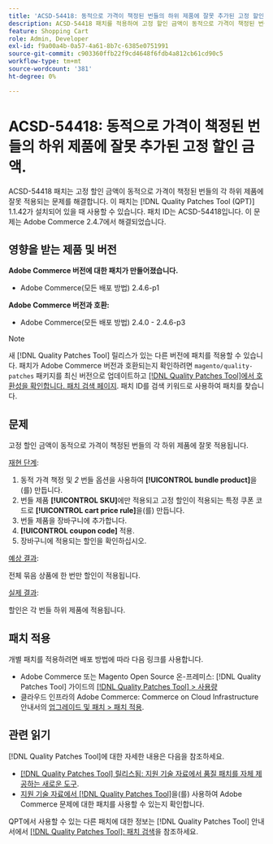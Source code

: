 ```yaml
---
title: 'ACSD-54418: 동적으로 가격이 책정된 번들의 하위 제품에 잘못 추가된 고정 할인 금액'
description: ACSD-54418 패치를 적용하여 고정 할인 금액이 동적으로 가격이 책정된 번들의 각 하위 제품에 잘못 적용되는 Adobe Commerce 문제를 해결합니다.
feature: Shopping Cart
role: Admin, Developer
exl-id: f9a00a4b-0a57-4a61-8b7c-6385e0751991
source-git-commit: c903360ffb22f9cd4648f6fdb4a812cb61cd90c5
workflow-type: tm+mt
source-wordcount: '381'
ht-degree: 0%

---
```


# ACSD-54418: 동적으로 가격이 책정된 번들의 하위 제품에 잘못 추가된 고정 할인 금액.

ACSD-54418 패치는 고정 할인 금액이 동적으로 가격이 책정된 번들의 각 하위 제품에 잘못 적용되는 문제를 해결합니다. 이 패치는 [!DNL Quality Patches Tool (QPT)] 1.1.42가 설치되어 있을 때 사용할 수 있습니다. 패치 ID는 ACSD-54418입니다. 이 문제는 Adobe Commerce 2.4.7에서 해결되었습니다.

## 영향을 받는 제품 및 버전

**Adobe Commerce 버전에 대한 패치가 만들어졌습니다.**

* Adobe Commerce(모든 배포 방법) 2.4.6-p1

**Adobe Commerce 버전과 호환:**

* Adobe Commerce(모든 배포 방법) 2.4.0 - 2.4.6-p3

>[!NOTE]
>
>새 [!DNL Quality Patches Tool] 릴리스가 있는 다른 버전에 패치를 적용할 수 있습니다. 패치가 Adobe Commerce 버전과 호환되는지 확인하려면 `magento/quality-patches` 패키지를 최신 버전으로 업데이트하고 [[!DNL Quality Patches Tool]에서 호환성을 확인합니다. 패치 검색 페이지](https://experienceleague.adobe.com/tools/commerce-quality-patches/index.html). 패치 ID를 검색 키워드로 사용하여 패치를 찾습니다.

## 문제

고정 할인 금액이 동적으로 가격이 책정된 번들의 각 하위 제품에 잘못 적용됩니다.

<u>재현 단계</u>:

1. 동적 가격 책정 및 *2* 번들 옵션을 사용하여 **[!UICONTROL bundle product]**&#x200B;을(를) 만듭니다.
1. 번들 제품 **[!UICONTROL SKU]**&#x200B;에만 적용되고 고정 할인이 적용되는 특정 쿠폰 코드로 **[!UICONTROL cart price rule]**&#x200B;을(를) 만듭니다.
1. 번들 제품을 장바구니에 추가합니다.
1. **[!UICONTROL coupon code]** 적용.
1. 장바구니에 적용되는 할인을 확인하십시오.

<u>예상 결과</u>:

전체 묶음 상품에 한 번만 할인이 적용됩니다.

<u>실제 결과</u>:

할인은 각 번들 하위 제품에 적용됩니다.

## 패치 적용

개별 패치를 적용하려면 배포 방법에 따라 다음 링크를 사용합니다.

* Adobe Commerce 또는 Magento Open Source 온-프레미스: [!DNL Quality Patches Tool] 가이드의 [[!DNL Quality Patches Tool] > 사용량](https://experienceleague.adobe.com/docs/commerce-operations/tools/quality-patches-tool/usage.html)
* 클라우드 인프라의 Adobe Commerce: Commerce on Cloud Infrastructure 안내서의 [업그레이드 및 패치 > 패치 적용](https://experienceleague.adobe.com/docs/commerce-cloud-service/user-guide/develop/upgrade/apply-patches.html).

## 관련 읽기

[!DNL Quality Patches Tool]에 대한 자세한 내용은 다음을 참조하세요.

* [[!DNL Quality Patches Tool] 릴리스됨: 지원 기술 자료에서 품질 패치를 자체 제공하는 새로운 도구](/help/announcements/adobe-commerce-announcements/magento-quality-patches-released-new-tool-to-self-serve-quality-patches.md).
* [지원 기술 자료에서  [!DNL Quality Patches Tool]](/help/support-tools/patches-available-in-qpt-tool/check-patch-for-magento-issue-with-magento-quality-patches.md)을(를) 사용하여 Adobe Commerce 문제에 대한 패치를 사용할 수 있는지 확인합니다.

QPT에서 사용할 수 있는 다른 패치에 대한 정보는 [!DNL Quality Patches Tool] 안내서에서 [[!DNL Quality Patches Tool]: 패치 검색](https://experienceleague.adobe.com/tools/commerce-quality-patches/index.html)을 참조하세요.
